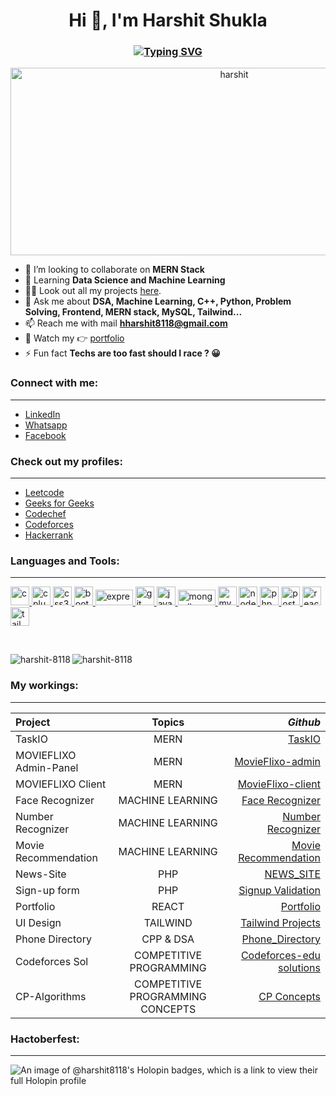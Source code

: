 <h1 align="center"><a href="#">&#x200B;</a>Hi 👋, I'm Harshit Shukla</h1>
<h3 align="center">
<a href="https://git.io/typing-svg"><img src="https://readme-typing-svg.demolab.com?font=Fira+Code&size=25&duration=2000&pause=798&color=34F7D4&center=true&multiline=true&repeat=true&random=false&width=600&height=70&lines=Experienced+MERN+Stack+Developer;DSA+%26+Machine+Learning+enthusiast..." alt="Typing SVG" /></a>
</h3>
<p align="center">
<img src="https://user-images.githubusercontent.com/74038190/219923823-bf1ce878-c6b8-4faa-be07-93e6b1006521.gif" alt="harshit"
      width="700"
      height="300" /></p>

<!-- - 🔭 I’m currently working on **MERN** -->
- 👯 I’m looking to collaborate on **MERN Stack**
- 🌱 Learning **Data Science and Machine Learning**
- 👨‍💻 Look out all my projects <a href="https://github.com/harshit-8118/my_workings/" target="blank">here</a>.
- 💬 Ask me about **DSA, Machine Learning, C++, Python, Problem Solving, Frontend, MERN stack, MySQL, Tailwind...**
- 📫 Reach me with mail **hharshit8118@gmail.com**
- 📄 Watch my :point_right:	 <a href="https://hharshit8118.netlify.app" target="blank">portfolio</a>
- ⚡ Fun fact **Techs are too fast should I race ? :grinning:**

<h3><a href="#">&#x200B;</a>Connect with me:</h3>
<hr />

- [LinkedIn](https://linkedin.com/in/harshit-shukla-079952203)
- [Whatsapp](https://wa.me/7052083375)
- [Facebook](https://www.facebook.com/hharshit8118/)

<h3><a href="#">&#x200B;</a>Check out my profiles:</h3>
<hr />

- [Leetcode](https://www.leetcode.com/hharshit8118)
- [Geeks for Geeks](https://auth.geeksforgeeks.org/user/hharshit8118/profile)
- [Codechef](https://www.codechef.com/users/harsh_it_8118)
- [Codeforces](https://codeforces.com/profile/harsh_it_8118)
- [Hackerrank](https://www.hackerrank.com/hharshit8118)

<h3 align="left"><a href="#">&#x200B;</a>Languages and Tools:</h3>

<hr />

<p align="left">
    <a href="https://www.cprogramming.com/" target="_blank" rel="noreferrer">
        <img
        src="https://encrypted-tbn0.gstatic.com/images?q=tbn:ANd9GcT0rGo-Xt_6hCjBJC06rxX7VrbfmLp5tXUPnJiehvOfOmlBmuPoJvp1mhehpgYYJO7cJic&usqp=CAU"
        alt="c"
        width="30"
        height="30"
        />
    </a>
    <a href="https://www.w3schools.com/cpp/" target="_blank" rel="noreferrer">
    <img
      src="https://encrypted-tbn0.gstatic.com/images?q=tbn:ANd9GcQbb7PVFgkjYzuA1im7CyRLo4A8YyUJ5GadGNrxBnk&s"
      alt="cplusplus"
      width="30"
      height="30"
    />
  </a>
  <a href="https://www.w3schools.com/css/" target="_blank" rel="noreferrer">
    <img
      src="https://cdn-icons-png.flaticon.com/512/5968/5968242.png"
      alt="css3"
      width="30"
      height="30"
    />
  </a>
    <a href="https://getbootstrap.com" target="_blank" rel="noreferrer">
      <img
        src="https://upload.wikimedia.org/wikipedia/commons/thumb/b/b2/Bootstrap_logo.svg/2560px-Bootstrap_logo.svg.png"
        alt="bootstrap"
        width="30"
        height="30"
      />
    </a>
  <a href="https://expressjs.com" target="_blank" rel="noreferrer">
    <img
      src="https://upload.wikimedia.org/wikipedia/commons/6/64/Expressjs.png"
      alt="express"
      width="60"
      height="25"
    />
  </a>
  <a href="https://git-scm.com/" target="_blank" rel="noreferrer">
    <img
      src="https://www.vectorlogo.zone/logos/git-scm/git-scm-icon.svg"
      alt="git"
      width="30"
      height="30"
    />
  </a>
  <a href="https://developer.mozilla.org/en-US/docs/Web/JavaScript" target="_blank" rel="noreferrer">
    <img src="https://cdn.iconscout.com/icon/free/png-256/free-javascript-2038874-1720087.png"
      alt="javascript"
      width="30"
      height="30"
    />
  </a>
  <a href="https://www.mongodb.com/" target="_blank" rel="noreferrer">
    <img
      src="https://upload.wikimedia.org/wikipedia/commons/thumb/9/93/MongoDB_Logo.svg/2560px-MongoDB_Logo.svg.png"
      alt="mongodb"
      width="60"
      height="25"
    />
  </a>
  <a href="https://www.mysql.com/" target="_blank" rel="noreferrer">
    <img
      src="https://www.svgrepo.com/show/303251/mysql-logo.svg"
      alt="mysql"
      width="30"
      height="30"
    />
  </a>
  <a href="https://nodejs.org" target="_blank" rel="noreferrer">
    <img
      src="https://upload.wikimedia.org/wikipedia/commons/thumb/d/d9/Node.js_logo.svg/2560px-Node.js_logo.svg.png"
      alt="nodejs"
      width="30"
      height="30"
    />
  </a>
  <a href="https://www.php.net" target="_blank" rel="noreferrer">
    <img src="https://upload.wikimedia.org/wikipedia/commons/thumb/2/27/PHP-logo.svg/1200px-PHP-logo.svg.png"
      alt="php"
      width="30"
      height="30"
    />
  </a>
  <a href="https://postman.com" target="_blank" rel="noreferrer">
    <img
      src="https://www.vectorlogo.zone/logos/getpostman/getpostman-icon.svg"
      alt="postman"
      width="30"
      height="30"
    />
  </a>
  <a href="https://reactjs.org/" target="_blank" rel="noreferrer">
    <img
src="https://upload.wikimedia.org/wikipedia/commons/thumb/a/a7/React-icon.svg/1200px-React-icon.svg.png"
      alt="react"
      width="30"
      height="30"
    />
  </a>
  <a href="https://tailwindcss.com/" target="_blank" rel="noreferrer">
    <img
      src="https://www.vectorlogo.zone/logos/tailwindcss/tailwindcss-icon.svg"
      alt="tailwind"
      width="30"
      height="30"
    />
  </a>
</p>

<br />

<p>
<p><img decoding="async" loading="lazy" align="left" src="https://github-readme-stats.vercel.app/api/top-langs?username=harshit-8118&show_icons=true&locale=en&layout=compact" alt="harshit-8118" /></p>
<p><img decoding="async" loading="lazy" align="center"src="https://github-readme-stats.vercel.app/api?username=harshit-8118&show_icons=true&locale=en" alt="harshit-8118" /></p>
</p>

<h3 align="left"><a href="#">&#x200B;</a>My workings:</h3>

<hr />

| Project        | Topics           | _Github_  |
| :------------- |:-------------:| -----:|
| TaskIO      | MERN |  [TaskIO](https://github.com/harshit-8118/TaskIO) |
| MOVIEFLIXO Admin-Panel      | MERN |  [MovieFlixo-admin](https://github.com/harshit-8118/Movieflixo/tree/admin-panel) |
| MOVIEFLIXO Client     | MERN      |  [MovieFlixo-client](https://github.com/harshit-8118/Movieflixo/tree/master) |
| Face Recognizer | MACHINE LEARNING      |  [Face Recognizer](https://github.com/harshit-8118/FaceRecognizer)|
| Number Recognizer | MACHINE LEARNING      |  [Number Recognizer](https://github.com/harshit-8118/NumberRecognizer) |
| Movie Recommendation | MACHINE LEARNING      |  [Movie Recommendation](https://github.com/harshit-8118/MovieRecommendation) |
| News-Site | PHP      |  [NEWS_SITE](https://github.com/harshit-8118/NEWS_PROJECT) |
| Sign-up form | PHP     |  [Signup Validation](https://github.com/harshit-8118/SignUpForm)|
| Portfolio | REACT      |  [Portfolio](https://github.com/harshit-8118/portfolio) |
| UI Design | TAILWIND      |  [Tailwind Projects](https://github.com/harshit-8118/TailwindCss) |
| Phone Directory | CPP & DSA     |  [Phone_Directory](https://github.com/harshit-8118/phone-directory) |
| Codeforces Sol | COMPETITIVE PROGRAMMING     |  [Codeforces-edu solutions](https://github.com/harshit-8118/Codeforces-edu)|
| CP-Algorithms | COMPETITIVE PROGRAMMING CONCEPTS      |  [CP Concepts](https://github.com/harshit-8118/Competitive-Programming)|

<h3 align="left"><a href="#">&#x200B;</a>Hactoberfest:</h3>
<hr />

![An image of @harshit8118's Holopin badges, which is a link to view their full Holopin profile](https://holopin.me/harshit2112)

